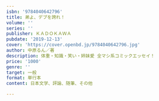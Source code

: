 ```yaml
---
isbn: '9784040642796'
title: 弟よ、デブを誇れ！
volume: ''
series: ''
publisher: ＫＡＤＯＫＡＷＡ
pubdate: '2019-12-13'
cover: 'https://cover.openbd.jp/9784040642796.jpg'
author: 中原るん／著
description: 体重・知識・笑い・姉妹愛 全マシ系コミックエッセイ！
price: '1000'
genre: ''
target: 一般
format: 単行本
content: 日本文学、評論、随筆、その他

---
```

